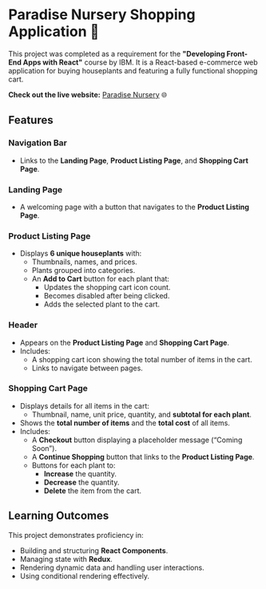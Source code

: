 # Paradise Nursery Shopping Application 🌱  

This project was completed as a requirement for the **"Developing Front-End Apps with React"** course by IBM. It is a React-based e-commerce web application for buying houseplants and featuring a fully functional shopping cart.  

**Check out the live website:** [Paradise Nursery](https://rahmalailiya.github.io/e-plantShopping/) 🌐  

## Features  

### Navigation Bar  
- Links to the **Landing Page**, **Product Listing Page**, and **Shopping Cart Page**.  

### Landing Page  
- A welcoming page with a button that navigates to the **Product Listing Page**.  

### Product Listing Page  
- Displays **6 unique houseplants** with:  
  - Thumbnails, names, and prices.  
  - Plants grouped into categories.  
  - An **Add to Cart** button for each plant that:  
    - Updates the shopping cart icon count.  
    - Becomes disabled after being clicked.  
    - Adds the selected plant to the cart.  

### Header  
- Appears on the **Product Listing Page** and **Shopping Cart Page**.  
- Includes:  
  - A shopping cart icon showing the total number of items in the cart.  
  - Links to navigate between pages.  

### Shopping Cart Page  
- Displays details for all items in the cart:  
  - Thumbnail, name, unit price, quantity, and **subtotal for each plant**.  
- Shows the **total number of items** and the **total cost** of all items.  
- Includes:  
  - A **Checkout** button displaying a placeholder message (“Coming Soon”).  
  - A **Continue Shopping** button that links to the **Product Listing Page**.  
  - Buttons for each plant to:  
    - **Increase** the quantity.  
    - **Decrease** the quantity.  
    - **Delete** the item from the cart.  

## Learning Outcomes  
This project demonstrates proficiency in:  
- Building and structuring **React Components**.  
- Managing state with **Redux**.  
- Rendering dynamic data and handling user interactions.  
- Using conditional rendering effectively.  
